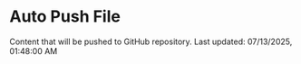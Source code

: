 # Auto Push File

Content that will be pushed to GitHub repository.
Last updated: 07/13/2025, 01:48:00 AM